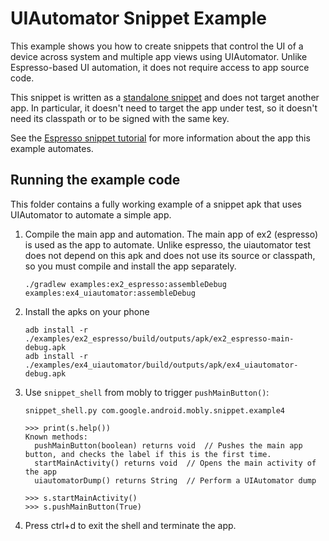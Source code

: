 # UIAutomator Snippet Example

This example shows you how to create snippets that control the UI of a device
across system and multiple app views using UIAutomator. Unlike Espresso-based
UI automation, it does not require access to app source code.

This snippet is written as a [standalone snippet](../ex1_standalone_app/README.md)
and does not target another app. In particular, it doesn't need to target the
app under test, so it doesn't need its classpath or to be signed with the same
key.

See the [Espresso snippet tutorial](../ex2_espresso/README.md) for more
information about the app this example automates.

## Running the example code

This folder contains a fully working example of a snippet apk that uses
UIAutomator to automate a simple app.

1.  Compile the main app and automation. The main app of ex2 (espresso) is used
    as the app to automate. Unlike espresso, the uiautomator test does not
    depend on this apk and does not use its source or classpath, so you must
    compile and install the app separately.

        ./gradlew examples:ex2_espresso:assembleDebug examples:ex4_uiautomator:assembleDebug

1.  Install the apks on your phone

        adb install -r ./examples/ex2_espresso/build/outputs/apk/ex2_espresso-main-debug.apk
        adb install -r ./examples/ex4_uiautomator/build/outputs/apk/ex4_uiautomator-debug.apk

1.  Use `snippet_shell` from mobly to trigger `pushMainButton()`:

        snippet_shell.py com.google.android.mobly.snippet.example4

        >>> print(s.help())
        Known methods:
          pushMainButton(boolean) returns void  // Pushes the main app button, and checks the label if this is the first time.
          startMainActivity() returns void  // Opens the main activity of the app
          uiautomatorDump() returns String  // Perform a UIAutomator dump

        >>> s.startMainActivity()
        >>> s.pushMainButton(True)

1. Press ctrl+d to exit the shell and terminate the app.
